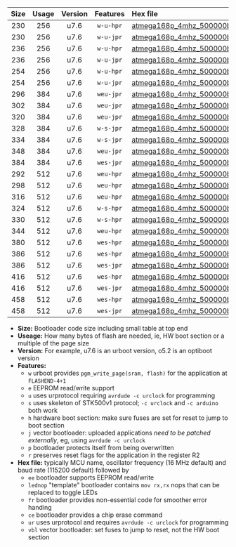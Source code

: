 |Size|Usage|Version|Features|Hex file|
|:-:|:-:|:-:|:-:|:--|
|230|256|u7.6|`w-u-hpr`|[atmega168p_4mhz_500000bps_ur.hex](https://raw.githubusercontent.com/stefanrueger/urboot/main/atmega168p_4mhz_500000bps_ur.hex)|
|230|256|u7.6|`w-u-jpr`|[atmega168p_4mhz_500000bps_ur_vbl.hex](https://raw.githubusercontent.com/stefanrueger/urboot/main/atmega168p_4mhz_500000bps_ur_vbl.hex)|
|236|256|u7.6|`w-u-hpr`|[atmega168p_4mhz_500000bps_lednop_ur.hex](https://raw.githubusercontent.com/stefanrueger/urboot/main/atmega168p_4mhz_500000bps_lednop_ur.hex)|
|236|256|u7.6|`w-u-jpr`|[atmega168p_4mhz_500000bps_lednop_ur_vbl.hex](https://raw.githubusercontent.com/stefanrueger/urboot/main/atmega168p_4mhz_500000bps_lednop_ur_vbl.hex)|
|254|256|u7.6|`w-u-hpr`|[atmega168p_4mhz_500000bps_lednop_fr_ur.hex](https://raw.githubusercontent.com/stefanrueger/urboot/main/atmega168p_4mhz_500000bps_lednop_fr_ur.hex)|
|254|256|u7.6|`w-u-jpr`|[atmega168p_4mhz_500000bps_lednop_fr_ur_vbl.hex](https://raw.githubusercontent.com/stefanrueger/urboot/main/atmega168p_4mhz_500000bps_lednop_fr_ur_vbl.hex)|
|296|384|u7.6|`weu-jpr`|[atmega168p_4mhz_500000bps_ee_ur_vbl.hex](https://raw.githubusercontent.com/stefanrueger/urboot/main/atmega168p_4mhz_500000bps_ee_ur_vbl.hex)|
|302|384|u7.6|`weu-jpr`|[atmega168p_4mhz_500000bps_ee_lednop_ur_vbl.hex](https://raw.githubusercontent.com/stefanrueger/urboot/main/atmega168p_4mhz_500000bps_ee_lednop_ur_vbl.hex)|
|320|384|u7.6|`weu-jpr`|[atmega168p_4mhz_500000bps_ee_lednop_fr_ur_vbl.hex](https://raw.githubusercontent.com/stefanrueger/urboot/main/atmega168p_4mhz_500000bps_ee_lednop_fr_ur_vbl.hex)|
|328|384|u7.6|`w-s-jpr`|[atmega168p_4mhz_500000bps_vbl.hex](https://raw.githubusercontent.com/stefanrueger/urboot/main/atmega168p_4mhz_500000bps_vbl.hex)|
|334|384|u7.6|`w-s-jpr`|[atmega168p_4mhz_500000bps_lednop_vbl.hex](https://raw.githubusercontent.com/stefanrueger/urboot/main/atmega168p_4mhz_500000bps_lednop_vbl.hex)|
|348|384|u7.6|`weu-jpr`|[atmega168p_4mhz_500000bps_ee_lednop_fr_ce_ur_vbl.hex](https://raw.githubusercontent.com/stefanrueger/urboot/main/atmega168p_4mhz_500000bps_ee_lednop_fr_ce_ur_vbl.hex)|
|384|384|u7.6|`wes-jpr`|[atmega168p_4mhz_500000bps_ee_vbl.hex](https://raw.githubusercontent.com/stefanrueger/urboot/main/atmega168p_4mhz_500000bps_ee_vbl.hex)|
|292|512|u7.6|`weu-hpr`|[atmega168p_4mhz_500000bps_ee_ur.hex](https://raw.githubusercontent.com/stefanrueger/urboot/main/atmega168p_4mhz_500000bps_ee_ur.hex)|
|298|512|u7.6|`weu-hpr`|[atmega168p_4mhz_500000bps_ee_lednop_ur.hex](https://raw.githubusercontent.com/stefanrueger/urboot/main/atmega168p_4mhz_500000bps_ee_lednop_ur.hex)|
|316|512|u7.6|`weu-hpr`|[atmega168p_4mhz_500000bps_ee_lednop_fr_ur.hex](https://raw.githubusercontent.com/stefanrueger/urboot/main/atmega168p_4mhz_500000bps_ee_lednop_fr_ur.hex)|
|324|512|u7.6|`w-s-hpr`|[atmega168p_4mhz_500000bps.hex](https://raw.githubusercontent.com/stefanrueger/urboot/main/atmega168p_4mhz_500000bps.hex)|
|330|512|u7.6|`w-s-hpr`|[atmega168p_4mhz_500000bps_lednop.hex](https://raw.githubusercontent.com/stefanrueger/urboot/main/atmega168p_4mhz_500000bps_lednop.hex)|
|344|512|u7.6|`weu-hpr`|[atmega168p_4mhz_500000bps_ee_lednop_fr_ce_ur.hex](https://raw.githubusercontent.com/stefanrueger/urboot/main/atmega168p_4mhz_500000bps_ee_lednop_fr_ce_ur.hex)|
|380|512|u7.6|`wes-hpr`|[atmega168p_4mhz_500000bps_ee.hex](https://raw.githubusercontent.com/stefanrueger/urboot/main/atmega168p_4mhz_500000bps_ee.hex)|
|386|512|u7.6|`wes-hpr`|[atmega168p_4mhz_500000bps_ee_lednop.hex](https://raw.githubusercontent.com/stefanrueger/urboot/main/atmega168p_4mhz_500000bps_ee_lednop.hex)|
|386|512|u7.6|`wes-jpr`|[atmega168p_4mhz_500000bps_ee_lednop_vbl.hex](https://raw.githubusercontent.com/stefanrueger/urboot/main/atmega168p_4mhz_500000bps_ee_lednop_vbl.hex)|
|416|512|u7.6|`wes-hpr`|[atmega168p_4mhz_500000bps_ee_lednop_fr.hex](https://raw.githubusercontent.com/stefanrueger/urboot/main/atmega168p_4mhz_500000bps_ee_lednop_fr.hex)|
|416|512|u7.6|`wes-jpr`|[atmega168p_4mhz_500000bps_ee_lednop_fr_vbl.hex](https://raw.githubusercontent.com/stefanrueger/urboot/main/atmega168p_4mhz_500000bps_ee_lednop_fr_vbl.hex)|
|458|512|u7.6|`wes-hpr`|[atmega168p_4mhz_500000bps_ee_lednop_fr_ce.hex](https://raw.githubusercontent.com/stefanrueger/urboot/main/atmega168p_4mhz_500000bps_ee_lednop_fr_ce.hex)|
|458|512|u7.6|`wes-jpr`|[atmega168p_4mhz_500000bps_ee_lednop_fr_ce_vbl.hex](https://raw.githubusercontent.com/stefanrueger/urboot/main/atmega168p_4mhz_500000bps_ee_lednop_fr_ce_vbl.hex)|

- **Size:** Bootloader code size including small table at top end
- **Useage:** How many bytes of flash are needed, ie, HW boot section or a multiple of the page size
- **Version:** For example, u7.6 is an urboot version, o5.2 is an optiboot version
- **Features:**
  + `w` urboot provides `pgm_write_page(sram, flash)` for the application at `FLASHEND-4+1`
  + `e` EEPROM read/write support
  + `u` uses urprotocol requiring `avrdude -c urclock` for programming
  + `s` uses skeleton of STK500v1 protocol; `-c urclock` and `-c arduino` both work
  + `h` hardware boot section: make sure fuses are set for reset to jump to boot section
  + `j` vector bootloader: uploaded applications *need to be patched externally*, eg, using `avrdude -c urclock`
  + `p` bootloader protects itself from being overwritten
  + `r` preserves reset flags for the application in the register R2
- **Hex file:** typically MCU name, oscillator frequency (16 MHz default) and baud rate (115200 default) followed by
  + `ee` bootloader supports EEPROM read/write
  + `lednop` "template" bootloader contains `mov rx,rx` nops that can be replaced to toggle LEDs
  + `fr` bootloader provides non-essential code for smoother error handing
  + `ce` bootloader provides a chip erase command
  + `ur` uses urprotocol and requires `avrdude -c urclock` for programming
  + `vbl` vector bootloader: set fuses to jump to reset, not the HW boot section
